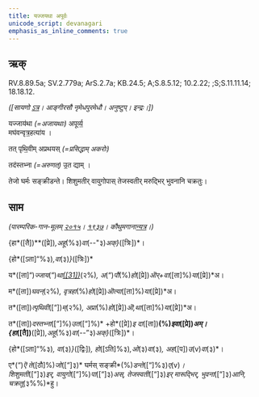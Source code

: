 ```yaml
---
title: यज्जयथा अपूर्वः  
unicode_script: devanagari  
emphasis_as_inline_comments: true
---   
```


## ऋक्

RV.8.89.5a; SV.2.779a; ArS.2.7a; KB.24.5; A;S.8.5.12; 10.2.22; ;S;S.11.11.14; 18.18.12.

*([सायणो [ऽत्र](https://www.google.com/url?q=https://archive.org/stream/RgVedaWithSayanasCommentaryPart3/rv_sayanabhasya_part3%23page/n991/mode/2up&sa=D&ust=1542425956269000)। आङ्गीरसौ नृमेधपुरमेधौ। अनुष्टुप्। इन्द्रः।])*

यज्जाय॑था *(=अजायथाः)* अपूर्व्य॒  
मघ॑वन्वृत्र॒हत्या॑य ।

तत् पृथि॒वीम् अप्रथयस् *(=प्रसिद्धाम् अकरोः)*

तद॑स्तभ्ना *(=अरुणत्)* उ॒त द्याम् ।

तेजो घर्मः सङ्क्रीडन्ते। शिशुमतीर् वायुगोपास् तेजस्वतीर् मरुद्भिर् भुवनानि चक्रतुः।

## साम

*(पारम्परिक-गान-मूलम् [२०१५](https://www.google.com/url?q=https://archive.org/stream/sAmaveda-jaiminIya-paravastu-paramparA-docs/VIVAAHA%2520UPANAYANA%2520SAAMAANI%23page/n3/mode/1up&sa=D&ust=1542425956271000)। [१९३७](https://www.google.com/url?q=https://archive.org/stream/sAmaveda-jaiminIya-paravastu-paramparA-docs/sAmaveda-paravastu-1937%23page/n8/mode/1up&sa=D&ust=1542425956271000)। कौथुमगाना[न्यत्र](https://www.google.com/url?q=https://archive.org/details/SamaVedaSanhitaWithSayanabhashyaVolume2SatyavrataSamasrami1876bis_201804/page/n291&sa=D&ust=1542425956272000)।)*

{हा*([तै])**([प्रे])*,अहू*(%३)*वा*(--"३)*अक्}*([त्रिः])*।

{हो*([ऽता]“%३)*,वा*(३)*}*([त्रिः])*

य*([ता]“)*ज्जाय*(“)*था[*([31])*](#ftnt31)*(२%)*, अ*(“)*पौ*(%)*हो*([प्रे])*ऒर्+वा*([ता]%)*या*([प्रे])*अ।

म*([ता])*घवन्*(२%)*, वृत्रहा*(%)*हो*([प्रे])*ऒत्या*([ता]%)*या*([प्रे])*अ।

त*([ता])*त्पृथिवी*([“])*म्*(२%)*, अप्रा*(%)*हो*([प्रे])*ऒ,था*([ता]%)*या*([प्रे])*अ।

त*([ता])*दस्तभ्ना*([“]%)*उत*([“]%)* +हो*([प्रे])*इ दा*([ता])**(%)*इवा*([प्रे])*अम्।  
{हा*([तै])**([प्रे])*,अहू*(%३)*वा*(--”३)*अक्}*([त्रिः])*।

{हो*([ऽता]“%३)*, वा*(३)*}*([द्विः])*, हो*([ऽति]%३)*,ओ*(३)*वा*(३)*, अह*([प])*उ*(v)*वा*(३)*।

ए*(“)*ऎ ते*([ठौ]%)*जो*([“]३)* घर्मस् सङ्क्री*(%)*डन्ते*([“]%३)*ए*(v)*।  
शिशुमती*([“]३)*इर्, वायुगो*([“]%)*पा*([“]३)*अस्, तेजस्वती*([“]३)*इर् मारूद्भिर्, भुवना*([“]३)*आनि, चक्रतू*(३%%)*हु।